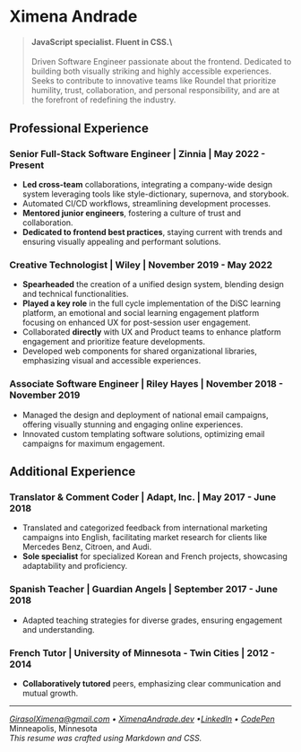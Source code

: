 # Ximena Andrade

> #### **JavaScript specialist**. Fluent in **CSS**.\
>  Driven Software Engineer passionate about the frontend. Dedicated to building both visually striking and highly accessible experiences. Seeks to contribute to innovative teams like Roundel that prioritize humility, trust, collaboration, and personal responsibility, and are at the forefront of redefining the industry.

## Professional Experience

### Senior Full-Stack Software Engineer | Zinnia | May 2022 - Present

- **Led cross-team** collaborations, integrating a company-wide design system leveraging tools like style-dictionary, supernova, and storybook.
- Automated CI/CD workflows, streamlining development processes.
- **Mentored junior engineers**, fostering a culture of trust and collaboration.
- **Dedicated to frontend best practices**, staying current with trends and ensuring visually appealing and performant solutions.

### Creative Technologist | Wiley | November 2019 - May 2022

- **Spearheaded** the creation of a unified design system, blending design and technical functionalities.
- **Played a key role** in the full cycle implementation of the DiSC learning platform, an emotional and social learning engagement platform focusing on enhanced UX for post-session user engagement.
- Collaborated **directly** with UX and Product teams to enhance platform engagement and prioritize feature developments.
- Developed web components for shared organizational libraries, emphasizing visual and accessible experiences.


### Associate Software Engineer | Riley Hayes | November 2018 - November 2019

- Managed the design and deployment of national email campaigns, offering visually stunning and engaging online experiences.
- Innovated custom templating software solutions, optimizing email campaigns for maximum engagement.

## Additional Experience

### Translator & Comment Coder | Adapt, Inc. | May 2017 - June 2018

- Translated and categorized feedback from international marketing campaigns into English, facilitating market research for clients like Mercedes Benz, Citroen, and Audi.
- **Sole specialist** for specialized Korean and French projects, showcasing adaptability and proficiency.

### Spanish Teacher | Guardian Angels | September 2017 - June 2018

- Adapted teaching strategies for diverse grades, ensuring engagement and understanding.

### French Tutor | University of Minnesota - Twin Cities | 2012 - 2014

- **Collaboratively tutored** peers, emphasizing clear communication and mutual growth.

---

*<GirasolXimena@gmail.com> • [XimenaAndrade.dev](https://ximenaandrade.dev) •[LinkedIn](https://www.linkedin.com/in/srobertandrade) • [CodePen](https://codepen.io/abstract_code)*\
Minneapolis, Minnesota\
*This resume was crafted using Markdown and CSS.*
